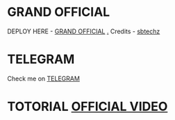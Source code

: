 # GRAND OFFICIAL

DEPLOY HERE - [GRAND OFFICIAL](https://dashboard.heroku.com/new?button-url=https%3A%2F%2Fgithub.com%2Flegendx22%2FGRANDROBOT&template=https%3A%2F%2Fgithub.com%2Flegendx22%2FGRANDROBOT)
[.](https://heroku.com/deploy)
Credits - [sbtechz](https://t.me/Xsbtechz)

# TELEGRAM
Check me on [TELEGRAM](https://t.me/sbtechz)
# TOTORIAL [OFFICIAL VIDEO](https://youtu.be/JK9cLTDZUR0)
